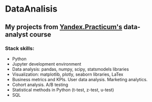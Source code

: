 # DataAnalisis
## My projects from [Yandex.Practicum's](https://practicum.yandex.com/data-analyst/) data-analyst course 


### Stack skills:
- Python
- Jupyter development environment
- Data analysis: pandas, numpy, scipy, statsmodels libraries
- Visualization: matplotlib, plotly, seaborn libraries, LaTex
- Business metrics and KPIs. User data analysis. Marketing analytics.
- Cohort analysis. A/B testing
- Statistical methods in Python (t-test, z-test, u-test)
- SQL

